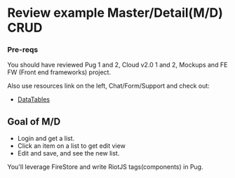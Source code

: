 
# Review example Master/Detail(M/D) CRUD

### Pre-reqs

You should have reviewed Pug 1 and 2, Cloud v2.0 1 and 2, Mockups and FE FW (Front end frameworks) project.

Also use resources link on the left, Chat/Form/Support and check out:
- [DataTables](http://datatables.net)

## Goal of M/D

- Login and get a list.
- Click an item on a list to get edit view
- Edit and save, and see the new list.

You'll leverage FireStore and write RiotJS tags(components) in Pug.


